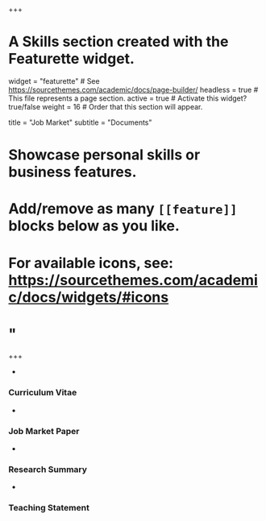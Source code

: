 +++
# A Skills section created with the Featurette widget.
widget = "featurette"  # See https://sourcethemes.com/academic/docs/page-builder/
headless = true  # This file represents a page section.
active = true  # Activate this widget? true/false
weight = 16  # Order that this section will appear.

title = "Job Market"
subtitle = "Documents"

# Showcase personal skills or business features.
#
# Add/remove as many `[[feature]]` blocks below as you like.
#
# For available icons, see: https://sourcethemes.com/academic/docs/widgets/#icons
# <span style='color:black!important;'> <i class='fab fa-2x fa-r-project'></i> </span>"

+++

<div class="row">
  
  <div class="col-12 col-sm-3">
    <div class="featurette-icon">
    <ul class="network-icon" aria-hidden="true">
      <li class="li-icon">
        <a href = "/cv/">
          <i class="ai ai-cv"></i>
        </a>
      </li>
      </ul>
    </div>
    <h3>Curriculum Vitae</h3>
  </div>
  
  <div class="col-12 col-sm-3">
    <div class="featurette-icon">
    <ul class="network-icon" aria-hidden="true">
      <li class="li-icon">
        <a href = "/publication/cre/index/">
          <i class="fas fa-file-alt"></i>
        </a>
      </li>
      </ul>
    </div>
    <h3>Job Market Paper</h3>
  </div>
  
  <div class="col-12 col-sm-3">
    <div class="featurette-icon">
    <ul class="network-icon" aria-hidden="true">
      <li class="li-icon">
        <a href = "/research-statement/">
          <i class="fas fa-graduation-cap"></i>
        </a>
      </li>
      </ul>
    </div>
    <h3>Research Summary</h3>
  </div>
  
  <div class="col-12 col-sm-3">
    <div class="featurette-icon">
    <ul class="network-icon" aria-hidden="true">
      <li class="li-icon">
        <a href = "/teaching-statement/">
          <i class="fas fa-chalkboard-teacher"></i>
        </a>
      </li>
      </ul>
    </div>
    <h3>Teaching Statement</h3>
  </div>
  
</div>
